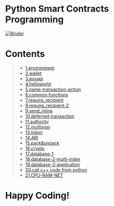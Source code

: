 # Python Smart Contracts Programming
[![Binder](https://mybinder.org/badge_logo.svg)](https://mybinder.org/v2/gh/uuosio/python-smart-contracts-programming/HEAD)

# Contents

> - [1.environment](./01.environment.ipynb)
> - [2.wallet](./02.wallet.ipynb)
> - [3.eosapi](./03.uuosapi.ipynb)
> - [4.helloworld](./04.helloworld.ipynb)
> - [5.name-transaction-action](./05.name-transaction-action.ipynb)
> - [6.common functions](./06.common-functions.ipynb)
> - [7.require_recipient](./07.require_recipient.ipynb)
> - [8.require_recipient-2](./08.require_recipient-2.ipynb)
> - [9.send_inline](./09.send_inline.ipynb)
> - [10.deferred-transaction](./10.deferred-transaction.ipynb)
> - [11.authority](./11.authority.ipynb)
> - [12.multisign](./12.multi-sign.ipynb)
> - [13.token](./13.token.ipynb)
> - [14.ABI](./14.abi.ipynb)
> - [15.pack&unpack](./15.pack&unpack.ipynb)
> - [16.crypto](./16.crypto.ipynb)
> - [17.database-1](./17.database-1.ipynb)
> - [18.database-2-multi-index](./18.database-multiindex.ipynb)
> - [19.database-3-application](./19.database-3-implementation.ipynb)
> - [20.call c++ code from python](./20.call-c++-contract.ipynb)
> - [21.CPU-RAM-NET](./21.CPU-RAM-NET.ipynb)


# Happy Coding!
